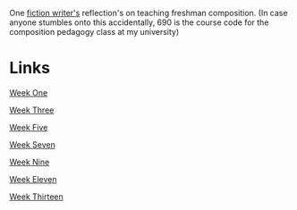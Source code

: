 One [fiction writer's](https://aaronmmcohen.github.io/690blog/bio) reflection's on teaching freshman composition. (In case anyone stumbles onto this accidentally, 690 is the course code for the composition pedagogy class at my university)

Links
===== 

[Week One](https://aaronmmcohen.github.io/690blog/week_one)

[Week Three](https://aaronmmcohen.github.io/690blog/week_three)

[Week Five](https://aaronmmcohen.github.io/690blog/week_five)

[Week Seven](https://aaronmmcohen.github.io/690blog/week_seven)

[Week Nine](https://aaronmmcohen.github.io/690blog/week_nine)

[Week Eleven](https://aaronmmcohen.github.io/690blog/week_eleven)

[Week Thirteen](https://aaronmmcohen.github.io/690blog/week_thirteen)
